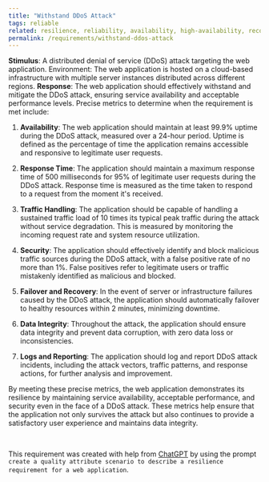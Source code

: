 ```yaml
---
title: "Withstand DDoS Attack"
tags: reliable
related: resilience, reliability, availability, high-availability, recoverability, intrusion-detection, resistance
permalink: /requirements/withstand-ddos-attack
---
```


<div class="quality-requirement" markdown="1">

**Stimulus**: A distributed denial of service (DDoS) attack targeting the web application.
Environment: The web application is hosted on a cloud-based infrastructure with multiple server instances distributed across different regions.
**Response**: The web application should effectively withstand and mitigate the DDoS attack, ensuring service availability and acceptable performance levels. Precise metrics to determine when the requirement is met include:


1. **Availability**: The web application should maintain at least 99.9% uptime during the DDoS attack, measured over a 24-hour period. Uptime is defined as the percentage of time the application remains accessible and responsive to legitimate user requests.

2. **Response Time**: The application should maintain a maximum response time of 500 milliseconds for 95% of legitimate user requests during the DDoS attack. Response time is measured as the time taken to respond to a request from the moment it's received.

3. **Traffic Handling**: The application should be capable of handling a sustained traffic load of 10 times its typical peak traffic during the attack without service degradation. This is measured by monitoring the incoming request rate and system resource utilization.

4. **Security**: The application should effectively identify and block malicious traffic sources during the DDoS attack, with a false positive rate of no more than 1%. False positives refer to legitimate users or traffic mistakenly identified as malicious and blocked.

5. **Failover and Recovery**: In the event of server or infrastructure failures caused by the DDoS attack, the application should automatically failover to healthy resources within 2 minutes, minimizing downtime.

6. **Data Integrity**: Throughout the attack, the application should ensure data integrity and prevent data corruption, with zero data loss or inconsistencies.

7. **Logs and Reporting**: The application should log and report DDoS attack incidents, including the attack vectors, traffic patterns, and response actions, for further analysis and improvement.

By meeting these precise metrics, the web application demonstrates its resilience by maintaining service availability, acceptable performance, and security even in the face of a DDoS attack. These metrics help ensure that the application not only survives the attack but also continues to provide a satisfactory user experience and maintains data integrity.
</div><br>

This requirement was created with help from [ChatGPT](https://chat.openai.com) by using the prompt `create a quality attribute scenario to describe a resilience requirement for a web application`.



